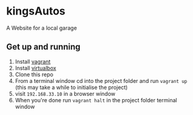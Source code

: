 # kingsAutos
A Website for a local garage

## Get up and running
1. Install [vagrant](https://www.vagrantup.com/)
2. Install [virtualbox](https://www.virtualbox.org/)
3. Clone this repo
4. From a terminal window cd into the project folder and run `vagrant up` (this may take a while to initialise the project)
5. visit `192.168.33.10` in a browser window
6. When you're done run `vagrant halt` in the project folder terminal window
